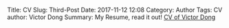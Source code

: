 Title: CV 
Slug: Third-Post
Date: 2017-11-12 12:08
Category: Author
Tags: CV
author: Victor Dong
Summary: My Resume, read it out!
[CV of Victor Dong]({filename}/pages/author.pdf)